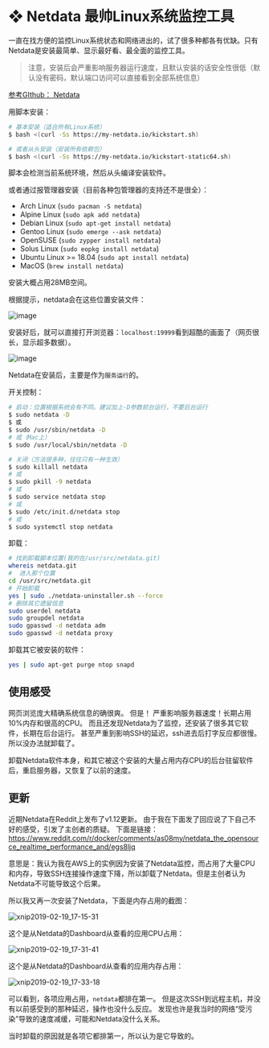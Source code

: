 # ❖ Netdata 最帅Linux系统监控工具

一直在找方便的监控Linux系统状态和网络进出的，试了很多种都各有优缺。只有Netdata是安装最简单、显示最好看、最全面的监控工具。

> 注意，安装后会严重影响服务器运行速度，且默认安装的话安全性很低（默认没有密码，默认端口访问可以直接看到全部系统信息）


[参考GIthub： Netdata](https://github.com/firehol/netdata)

用脚本安装：
```sh
# 基本安装（适合所有Linux系统）
$ bash <(curl -Ss https://my-netdata.io/kickstart.sh)

# 或者从头安装（安装所有依赖包）
$ bash <(curl -Ss https://my-netdata.io/kickstart-static64.sh) 
```
脚本会检测当前系统环境，然后从头编译安装软件。

或者通过报管理器安装（目前各种包管理器的支持还不是很全）：
- Arch Linux (`sudo pacman -S netdata`)
- Alpine Linux (`sudo apk add netdata`)
- Debian Linux (`sudo apt-get install netdata`)
- Gentoo Linux (`sudo emerge --ask netdata`)
- OpenSUSE (`sudo zypper install netdata`)
- Solus Linux (`sudo eopkg install netdata`)
- Ubuntu Linux >= 18.04 (`sudo apt install netdata`)
- MacOS (`brew install netdata`)

安装大概占用28MB空间。

根据提示，netdata会在这些位置安装文件：

![image](https://user-images.githubusercontent.com/14041622/43353214-15b56f8e-9265-11e8-94f1-8592f8546347.png)


安装好后，就可以直接打开浏览器：`localhost:19999`看到超酷的画面了（网页很长，显示超多数据）。

![image](https://user-images.githubusercontent.com/14041622/43353194-4588e552-9264-11e8-8b31-0b6096ab11b3.png)

Netdata在安装后，主要是作为`服务运行`的。

开关控制：
```sh
# 启动：位置根据系统会有不同。建议加上-D参数前台运行，不要后台运行
$ sudo netdata -D
$ 或
$ sudo /usr/sbin/netdata -D
# 或（Mac上）
$ sudo /usr/local/sbin/netdata -D

# 关闭（方法很多种，往往只有一种生效）
$ sudo killall netdata
# 或
$ sudo pkill -9 netdata
# 或
$ sudo service netdata stop
# 或
$ sudo /etc/init.d/netdata stop
# 或
$ sudo systemctl stop netdata
```


卸载：
```sh
# 找到卸载脚本位置(我的在/usr/src/netdata.git)
whereis netdata.git
#  进入那个位置
cd /usr/src/netdata.git
# 开始卸载
yes | sudo ./netdata-uninstaller.sh --force
# 删除其它遗留信息
sudo userdel netdata
sudo groupdel netdata
sudo gpasswd -d netdata adm
sudo gpasswd -d netdata proxy
```

卸载其它被安装的软件：
```sh
yes | sudo apt-get purge ntop snapd
```

## 使用感受
网页浏览庞大精确系统信息的确很爽。
但是！
严重影响服务器速度！长期占用10%内存和很高的CPU。
而且还发现Netdata为了监控，还安装了很多其它软件，长期在后台运行。
甚至严重到影响SSH的延迟，ssh进去后打字反应都很慢。
所以没办法就卸载了。

卸载Netdata软件本身，和其它被这个安装的大量占用内存CPU的后台驻留软件后，重启服务器，又恢复了以前的速度。



## 更新

近期Netdata在Reddit上发布了v1.12更新。
由于我在下面发了回应说了下自己不好的感受，引发了主创者的质疑。
下面是链接：
https://www.reddit.com/r/docker/comments/as08my/netdata_the_opensource_realtime_performance_and/egs8ljq

意思是：我认为我在AWS上的实例因为安装了Netdata监控，而占用了大量CPU和内存，导致SSH连接操作速度下降，所以卸载了Netdata。但是主创者认为Netdata不可能导致这个后果。

所以我又再一次安装了Netdata，下面是内存占用的截图：

![xnip2019-02-19_17-15-31](https://user-images.githubusercontent.com/14041622/53003647-678d4500-346a-11e9-8973-02278eae3a8e.png)

这个是从Netdata的Dashboard从查看的应用CPU占用：

![xnip2019-02-19_17-31-41](https://user-images.githubusercontent.com/14041622/53004528-547b7480-346c-11e9-8f8e-d72dc92c2c6e.png)


这个是从Netdata的Dashboard从查看的应用内存占用：

![xnip2019-02-19_17-33-18](https://user-images.githubusercontent.com/14041622/53004589-77a62400-346c-11e9-84e7-0ad50c91c7cb.png)

可以看到，各项应用占用，`netdata`都排在第一。
但是这次SSH到远程主机，并没有以前感受到的那种延迟，操作也没什么反应。
发现也许是我当时的网络“受污染”导致的速度减缓，可能和Netdata没什么关系。

当时卸载的原因就是各项它都排第一，所以认为是它导致的。